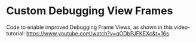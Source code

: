 # Custom Debugging View Frames

Code to enable improved Debugging Frame Views, as shown in this video-tutorial: https://www.youtube.com/watch?v=qODbPJFKEXc&t=16s
